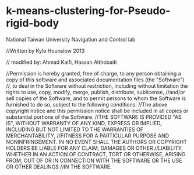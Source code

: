 # k-means-clustering-for-Pseudo-rigid-body
National Taiwan University Navigation and Control lab

//Written by  Kyle Hounslow 2013

// modified by: Ahmad Kaifi, Hassan Althobaiti

//Permission is hereby granted, free of charge, to any person obtaining a copy of this software and associated documentation files (the "Software")
//, to deal in the Software without restriction, including without limitation the rights to use, copy, modify, merge, publish, distribute, sublicense,
//and/or sell copies of the Software, and to permit persons to whom the Software is furnished to do so, subject to the following conditions:
//The above copyright notice and this permission notice shall be included in all copies or substantial portions of the Software.
//THE SOFTWARE IS PROVIDED "AS IS", WITHOUT WARRANTY OF ANY KIND, EXPRESS OR IMPLIED, INCLUDING BUT NOT LIMITED TO THE WARRANTIES OF MERCHANTABILITY,
//FITNESS FOR A PARTICULAR PURPOSE AND NONINFRINGEMENT. IN NO EVENT SHALL THE AUTHORS OR COPYRIGHT HOLDERS BE LIABLE FOR ANY CLAIM, DAMAGES OR OTHER
//LIABILITY, WHETHER IN AN ACTION OF CONTRACT, TORT OR OTHERWISE, ARISING FROM, OUT OF OR IN CONNECTION WITH THE SOFTWARE OR THE USE OR OTHER DEALINGS
//IN THE SOFTWARE.

